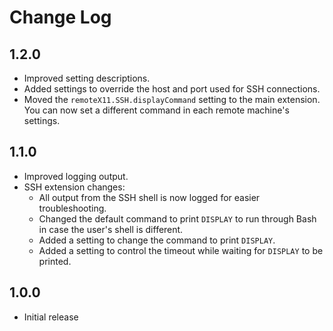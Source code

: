 # Change Log

## 1.2.0

- Improved setting descriptions.
- Added settings to override the host and port used for SSH connections.
- Moved the `remoteX11.SSH.displayCommand` setting to the main extension.
	You can now set a different command in each remote machine's settings.

## 1.1.0

- Improved logging output.
- SSH extension changes:
	- All output from the SSH shell is now logged for easier troubleshooting.
	- Changed the default command to print `DISPLAY` to run through Bash in case the user's shell is different.
	- Added a setting to change the command to print `DISPLAY`.
	- Added a setting to control the timeout while waiting for `DISPLAY` to be printed.

## 1.0.0

- Initial release